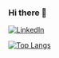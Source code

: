 ### Hi there 👋

<!--
**anthonymiglio/anthonymiglio** is a ✨ _special_ ✨ repository because its `README.md` (this file) appears on your GitHub profile.

Here are some ideas to get you started:

- 🔭 I’m currently working on ...
- 🌱 I’m currently learning ...
- 👯 I’m looking to collaborate on ...
- 🤔 I’m looking for help with ...
- 💬 Ask me about ...
- 📫 How to reach me: ...
- 😄 Pronouns: ...
- ⚡ Fun fact: ...
-->

[![LinkedIn](https://img.shields.io/badge/linkedin-%230077B5.svg?style=for-the-badge&logo=linkedin&logoColor=white)](https://www.linkedin.com/in/anthonymiglio/)&nbsp;

[![Top Langs](https://github-readme-stats.vercel.app/api/top-langs/?username=anthonymiglio&layout=compact&theme=vision-friendly-dark)](https://github.com/anuraghazra/github-readme-stats)
